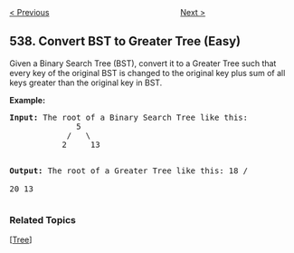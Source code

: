 <!--|This file generated by command(leetcode description); DO NOT EDIT.    |-->
<!--+----------------------------------------------------------------------+-->
<!--|@author    openset <openset.wang@gmail.com>                           |-->
<!--|@link      https://github.com/openset                                 |-->
<!--|@home      https://github.com/openset/leetcode                        |-->
<!--+----------------------------------------------------------------------+-->

[< Previous](https://github.com/openset/leetcode/tree/master/problems/complex-number-multiplication "Complex Number Multiplication")
　　　　　　　　　　　　　　　　
[Next >](https://github.com/openset/leetcode/tree/master/problems/minimum-time-difference "Minimum Time Difference")

## 538. Convert BST to Greater Tree (Easy)

<p>Given a Binary Search Tree (BST), convert it to a Greater Tree such that every key of the original BST is changed to the original key plus sum of all keys greater than the original key in BST.</p>

<p>
<b>Example:</b>
<pre>
<b>Input:</b> The root of a Binary Search Tree like this:
              5
            /   \
           2     13

<b>Output:</b> The root of a Greater Tree like this:
             18
            /   \
          20     13
</pre>
</p>

### Related Topics
  [[Tree](https://github.com/openset/leetcode/tree/master/tag/tree/README.md)]

